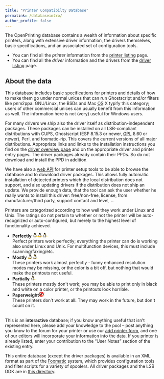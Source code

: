 ```yaml
---
title: "Printer Compatibilty Database"
permalink: /databaseintro/
author_profile: false
---
```

<div class="level1">

<p>
The OpenPrinting database contains a wealth of information about specific printers, along with extensive driver information, the drivers themselves, basic specifications, and an associated set of configuration tools.
</p>
<ul>
<li class="level1"><div class="li">  You can find all the <em>printer</em> information from the <a href="http://www.openprinting.org/printer_list.cgi" class="urlextern" title="http://www.openprinting.org/printer_list.cgi"  rel="nofollow">printer listing</a> page.</div>
</li>
<li class="level1"><div class="li">  You can find all the <em>driver</em> information and the drivers from the <a href="http://www.openprinting.org/driver_list.cgi" class="urlextern" title="http://www.openprinting.org/driver_list.cgi"  rel="nofollow">driver listing</a> page.</div>
</li>
</ul>

</div>

<h2 class="sectionedit2" id="about_the_data">About the data</h2>
<div class="level2">

<p>
This database includes basic specifications for printers and details of how to make them go under normal unices that can run Ghostscript and/or filters like pnm2ppa. GNU/Linux, the BSDs and Mac <abbr title="Operating System">OS</abbr> X typify this category; users of other commercial unices can usually benefit from this information as well. The information here is not (very) useful for Windows users.
</p>

<p>
For many drivers we ship also the driver itself as distribution-independent packages. These packages can be installed on all LSB-compliant distributions with CUPS, Ghostscript (ESP 8.15.3 or newer, <abbr title="GNU General Public License">GPL</abbr> 8.60 or newer), Perl, and foomatic-rip. This covers the current versions of all major distributions. Appropriate links and links to the installation instructions you find on the <a href="http://www.openprinting.org/driver_list.cgi" class="urlextern" title="http://www.openprinting.org/driver_list.cgi"  rel="nofollow">driver overview page</a> and on the appropriate driver and printer entry pages. The driver packages already contain their PPDs. So do not download and install the PPD in addition.
</p>

<p>
We have also a <a href="/openprinting/database/query" class="wikilink1" title="openprinting:database:query">web API</a> for printer setup tools to be able to browse the database and to download driver packages. This allows fully automatic installation of detected printers which the local distribution does not support, and also updating drivers if the distribution does not ship an update. We provide enough data, that the tool can ask the user whether he really wants to install this driver: free/non-free, license, from manufacturer/third party, support contact and level, …
</p>

<p>
Printers are categorized according to how well they work under Linux and Unix. The ratings do not pertain to whether or not the printer will be auto-recognized or auto-configured, but merely to the highest level of functionality achieved.
</p>
<ul>
<li class="level1"><div class="li"> <strong>Perfectly <img src="/assets/images/Linuxyes.png" class="media" alt="" /><img src="/assets/images/Linuxyes.png" class="media" alt="" /><img src="/assets/images/Linuxyes.png" class="media" alt="" /></strong></div>
<!-- </li>
<li class="level1"><div class="li"> -->  Perfect printers work perfectly; everything the printer can do is working also under Linux and Unix. For multifunction devices, this must include scanning/faxing/etc.
</li>
<li class="level1"><div class="li"> <strong> Mostly <img src="/assets/images/Linuxyes.png" class="media" alt="" /><img src="/assets/images/Linuxyes.png" class="media" alt="" /></strong></div>
<!-- </li>
<li class="level1"><div class="li"> -->  These printers work almost perfectly - funny enhanced resolution modes may be missing, or the color is a bit off, but nothing that would make the printouts not useful.
</li>
<li class="level1"><div class="li"> <strong> Partially <img src="/assets/images/Linuxyes.png" class="media" alt="" /></strong></div>
<!-- </li>
<li class="level1"><div class="li"> -->  These printers mostly don&#039;t work; you may be able to print only in black and white on a color printer, or the printouts look horrible.
</li>
<li class="level1"><div class="li"> <strong> Paperweight<img src="/assets/images/Linuxno.png" class="media" alt="" /></strong></div>
<!-- </li>
<li class="level2"><div class="li"> -->  These printers don&#039;t work at all. They may work in the future, but don&#039;t count on it.
</li>
</ul>

<p>
<br/>
This is an <strong>interactive</strong> database; if you know anything useful that isn&#039;t represented here, please add your knowledge to the pool – post anything you know to the forum for your printer or use our <a href="http://www.openprinting.org/edit_printer.cgi?newentry=1" class="urlextern" title="http://www.openprinting.org/edit_printer.cgi?newentry=1"  rel="nofollow">add printer form</a>, and one of our editors will incorporate your information into the data. If you printer is already listed, enter your contribution to the “User Notes” section of the existing entry.<br/>

</p>

<p>
This entire database (except the driver packages) is available in an XML format as part of the <a href="https://openprinting.github.io/projects/02-foomatic" title="openprinting:foomatic">Foomatic</a> system, which provides configuration tools and filter scripts for a variety of spoolers. All driver packages and the LSB DDK are in <a href="http://www.openprinting.org/download/printdriver/" class="urlextern" title="http://www.openprinting.org/download/printdriver/"  rel="nofollow">this directory</a>.
</p>

</div>

